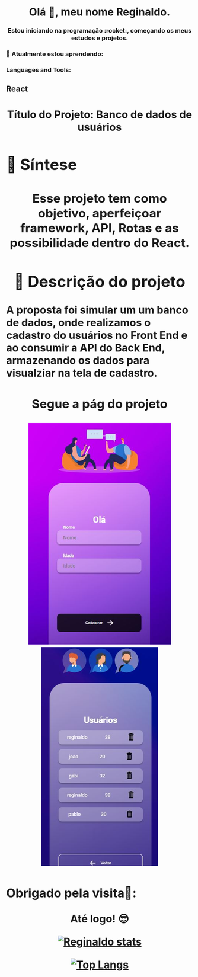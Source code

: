 <h1 align="center">Olá 👋, meu nome Reginaldo.</h1>

<h3 align="center">Estou iniciando na programação :rocket:, começando os meus estudos e projetos.</h3>

<h3 align="left">🌱 Atualmente estou aprendendo:</h3>

<h3 align="left">Languages and Tools:</h3>
<h2> React </h2> 

<h1 align="center">Título do Projeto: Banco de dados de usuários<img</h1>

<h2 align="left">📄 Síntese</h2>

<h3 align="center">Esse projeto tem como objetivo, aperfeiçoar framework, API, Rotas e as possibilidade dentro do React.</h3>

<h2 aiign="left">📝 Descrição do projeto</h2>

<p align="left">A proposta foi simular um um banco de dados, onde realizamos o cadastro do usuários no Front End e ao consumir a API do Back End, armazenando os dados para visualziar na tela de cadastro.</p>

<h3 align="center">Segue a pág do projeto</h3>

<img src="https://github.com/REGINALDOBOMFIM/Project-Aula-React-Usuario/blob/main/src/assets/tela%201.JPG?raw=true" /> <img src= "https://github.com/REGINALDOBOMFIM/Project-Aula-React-Usuario/blob/main/src/assets/tela%202.JPG?raw=true" />

<h3 align="left">Obrigado pela visita🤝:</h3>

Até logo! :sunglasses:

[![Reginaldo stats](https://github-readme-stats.vercel.app/api?username=reginaldobomfim&show_icons=true&theme=radical)](https://github.com/anuraghazra/github-readme-stats)

[![Top Langs](https://github-readme-stats.vercel.app/api/top-langs/?username=reginaldobomfim&&layout=donut)](https://github.com/anuraghazra/github-readme-stats)
